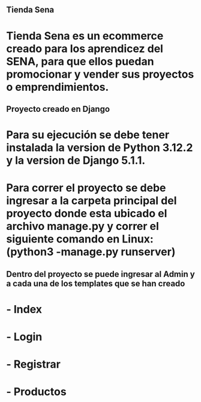 ## Tienda Sena

# Tienda Sena es un ecommerce creado para los aprendicez del SENA, para que ellos puedan promocionar y vender sus proyectos o emprendimientos. 

## Proyecto creado en Django
# Para su ejecución se debe tener instalada la version de Python 3.12.2 y la version de Django 5.1.1.
# Para correr el proyecto se debe ingresar a la carpeta principal del proyecto donde esta ubicado el archivo manage.py y correr el siguiente comando en Linux: (python3 -manage.py runserver) 

## Dentro del proyecto se puede ingresar al Admin y a cada una de los templates que se han creado
# - Index
# - Login
# - Registrar
# - Productos
